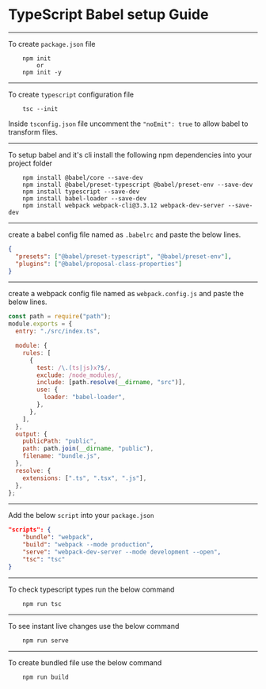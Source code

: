 # TypeScript Babel setup Guide

---

To create `package.json` file

```
    npm init
        or
    npm init -y
```

---

To create `typescript` configuration file

```
    tsc --init
```

Inside `tsconfig.json` file uncomment the `"noEmit": true` to allow babel to transform files.

---

To setup babel and it's cli install the following npm dependencies into your project folder

```
    npm install @babel/core --save-dev
    npm install @babel/preset-typescript @babel/preset-env --save-dev
    npm install typescript --save-dev
    npm install babel-loader --save-dev
    npm install webpack webpack-cli@3.3.12 webpack-dev-server --save-dev
```

---

create a babel config file named as `.babelrc` and paste the below lines.

```json
{
  "presets": ["@babel/preset-typescript", "@babel/preset-env"],
  "plugins": ["@babel/proposal-class-properties"]
}
```

---

create a webpack config file named as `webpack.config.js` and paste the below lines.

```js
const path = require("path");
module.exports = {
  entry: "./src/index.ts",

  module: {
    rules: [
      {
        test: /\.(ts|js)x?$/,
        exclude: /node_modules/,
        include: [path.resolve(__dirname, "src")],
        use: {
          loader: "babel-loader",
        },
      },
    ],
  },
  output: {
    publicPath: "public",
    path: path.join(__dirname, "public"),
    filename: "bundle.js",
  },
  resolve: {
    extensions: [".ts", ".tsx", ".js"],
  },
};
```

---

Add the below `script` into your `package.json`

```json
"scripts": {
    "bundle": "webpack",
    "build": "webpack --mode production",
    "serve": "webpack-dev-server --mode development --open",
    "tsc": "tsc"
}
```

---

To check typescript types run the below command

```
    npm run tsc
```

---

To see instant live changes use the below command

```
    npm run serve
```

---

To create bundled file use the below command

```
    npm run build
```
